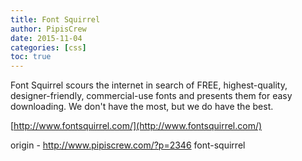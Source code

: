 ```yaml
---
title: Font Squirrel
author: PipisCrew
date: 2015-11-04
categories: [css]
toc: true
---
```


Font Squirrel scours the internet in search of FREE, highest-quality, designer-friendly, commercial-use fonts and presents them for easy downloading. We don't have the most, but we do have the best.

[http://www.fontsquirrel.com/](http://www.fontsquirrel.com/)

origin - http://www.pipiscrew.com/?p=2346 font-squirrel